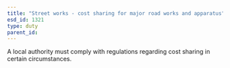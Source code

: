 ```yaml
---
title: "Street works - cost sharing for major road works and apparatus"
esd_id: 1321
type: duty
parent_id:  
---
```


A local authority must comply with regulations regarding cost sharing in certain circumstances.

